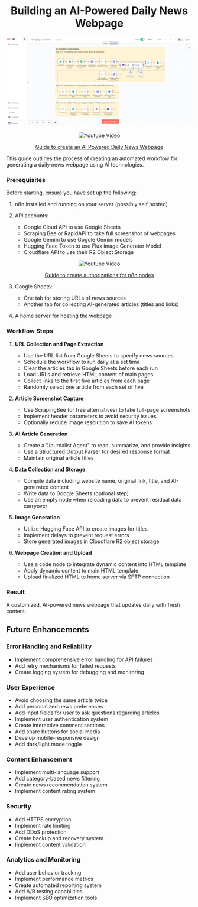 <h1 align="center"><strong>Building an AI-Powered Daily News Webpage</strong></h1>

<p align="center">
  <img src="AI Powered Daily News Webpage.jpg" alt="Screenshot">
</p>

<p align="center">
  <a href="https://youtu.be/3c8G41AMf_w">
    <img src="https://img.youtube.com/vi/3c8G41AMf_w/0.jpg" alt="Youtube Video">
  </a>
</p>

<p align="center">
  <a href="https://youtu.be/n09p8Y7XfNI">Guide to create an AI Powered Daily News Webpage</a>
</p>

This guide outlines the process of creating an automated workflow for generating a daily news webpage using AI technologies.

### Prerequisites

Before starting, ensure you have set up the following:

1. n8n installed and running on your server (possibly self hosted)

2. API accounts:
   - Google Cloud API to use Google Sheets
   - Scraping Bee or RapidAPI to take full screenshot of webpages
   - Google Gemini to use Gogole Gemini models
   - Hugging Face Token to use Flux image Generator Model
   - Cloudflare API to use their R2 Object Storage
  <p align="center">
  <a href="https://youtu.be/N1UMPgE4rF8">
    <img src="https://img.youtube.com/vi/N1UMPgE4rF8/0.jpg" alt="Youtube Video">
  </a>
</p>

<p align="center">
  <a href="https://youtu.be/N1UMPgE4rF8">Guide to create authorizations for n8n nodes</a>
</p>


3. Google Sheets:
   - One tab for storing URLs of news sources
   - Another tab for collecting AI-generated articles (titles and links)

4. A home server for hosting the webpage

### Workflow Steps

1. **URL Collection and Page Extraction**
   - Use the URL list from Google Sheets to specify news sources
   - Schedule the workflow to run daily at a set time
   - Clear the articles tab in Google Sheets before each run
   - Load URLs and retrieve HTML content of main pages
   - Collect links to the first five articles from each page
   - Randomly select one article from each set of five

2. **Article Screenshot Capture**
   - Use ScrapingBee (or free alternatives) to take full-page screenshots
   - Implement header parameters to avoid security issues
   - Optionally reduce image resolution to save AI tokens

3. **AI Article Generation**
   - Create a "Journalist Agent" to read, summarize, and provide insights
   - Use a Structured Output Parser for desired response format
   - Maintain original article titles

4. **Data Collection and Storage**
   - Compile data including website name, original link, title, and AI-generated content
   - Write data to Google Sheets (optional step)
   - Use an empty node when reloading data to prevent residual data carryover

5. **Image Generation**
   - Utilize Hugging Face API to create images for titles
   - Implement delays to prevent request errors
   - Store generated images in Cloudflare R2 object storage

6. **Webpage Creation and Upload**
   - Use a code node to integrate dynamic content into HTML template
   - Apply dynamic content to main HTML template
   - Upload finalized HTML to home server via SFTP connection

### Result

A customized, AI-powered news webpage that updates daily with fresh content.

## Future Enhancements

### Error Handling and Reliability
- Implement comprehensive error handling for API failures
- Add retry mechanisms for failed requests
- Create logging system for debugging and monitoring

### User Experience
- Avoid choosing the same article twice
- Add personalized news preferences
- Add input fields for user to ask questions regarding articles
- Implement user authentication system
- Create interactive comment sections
- Add share buttons for social media
- Develop mobile-responsive design
- Add dark/light mode toggle

### Content Enhancement
- Implement multi-language support
- Add category-based news filtering
- Create news recommendation system
- Implement content rating system

### Security
- Add HTTPS encryption
- Implement rate limiting
- Add DDoS protection
- Create backup and recovery system
- Implement content validation

### Analytics and Monitoring
- Add user behavior tracking
- Implement performance metrics
- Create automated reporting system
- Add A/B testing capabilities
- Implement SEO optimization tools